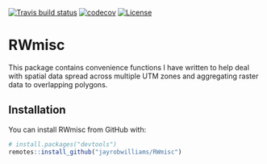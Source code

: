 
<!-- README.md is generated from README.Rmd. Please edit that file -->

<!-- badges: start -->

[![Travis build
status](https://travis-ci.org/jayrobwilliams/RWmisc.svg?branch=master)](https://travis-ci.org/jayrobwilliams/RWmisc)
[![codecov](https://codecov.io/gh/jayrobwilliams/RWmisc/branch/master/graph/badge.svg)](https://codecov.io/gh/jayrobwilliams/RWmisc)
[![License](http://img.shields.io/badge/license-GPL%20%28%3E=%203%29-brightgreen.svg?style=flat)](http://www.gnu.org/licenses/gpl-3.0.html)
<!-- badges: end -->

# RWmisc

This package contains convenience functions I have written to help deal
with spatial data spread across multiple UTM zones and aggregating
raster data to overlapping polygons.

## Installation

You can install RWmisc from GitHub with:

``` r
# install.packages("devtools")
remotes::install_github("jayrobwilliams/RWmisc")
```
